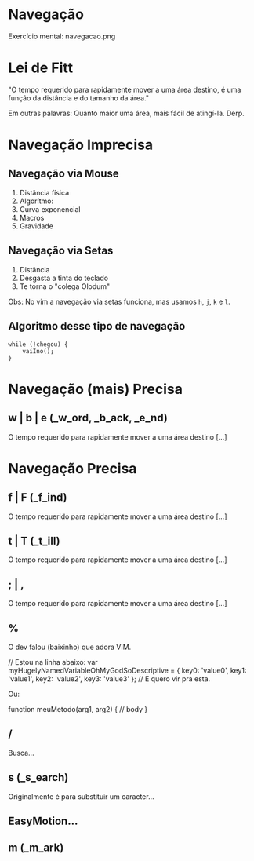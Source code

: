 Navegação
=========

Exercício mental: navegacao.png

# Lei de Fitt

"O tempo requerido para rapidamente mover a uma área destino,
é uma função da distância e do tamanho da área."

Em outras palavras: Quanto maior uma área, mais fácil de atingí-la. Derp.

# Navegação Imprecisa

## Navegação via Mouse

  1. Distância física
  2. Algorítmo:
  3. Curva exponencial
  4. Macros
  5. Gravidade

## Navegação via Setas

  1. Distância
  2. Desgasta a tinta do teclado
  3. Te torna o "colega Olodum"

Obs: No vim a navegação via setas funciona, mas usamos `h`, `j`, `k` e `l`.

## Algoritmo desse tipo de navegação

```
while (!chegou) {
    vaiIno();
}
```

# Navegação (mais) Precisa

## w | b | e (_w_ord, _b_ack, _e_nd)

O tempo requerido para rapidamente mover a uma área destino [...]

# Navegação Precisa

## f | F (_f_ind)

O tempo requerido para rapidamente mover a uma área destino [...]

## t | T (_t_ill)

O tempo requerido para rapidamente mover a uma área destino [...]

## ; | ,

O tempo requerido para rapidamente mover a uma área destino [...]

## %

O dev falou (baixinho) que adora VIM.

// Estou na linha abaixo:
var myHugelyNamedVariableOhMyGodSoDescriptive = {
    key0: 'value0',
    key1: 'value1',
    key2: 'value2',
    key3: 'value3'
};
// E quero vir pra esta.

Ou:

function meuMetodo(arg1, arg2) {
   // body
}

## /

Busca...

## s (_s_earch)

Originalmente é para substituir um caracter...

## EasyMotion...

## m (_m_ark)
